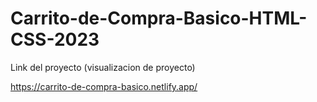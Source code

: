 
# Carrito-de-Compra-Basico-HTML-CSS-2023

Link del proyecto (visualizacion de proyecto)

https://carrito-de-compra-basico.netlify.app/
